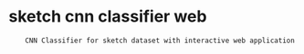 #  sketch cnn classifier web
        CNN Classifier for sketch dataset with interactive web application
        